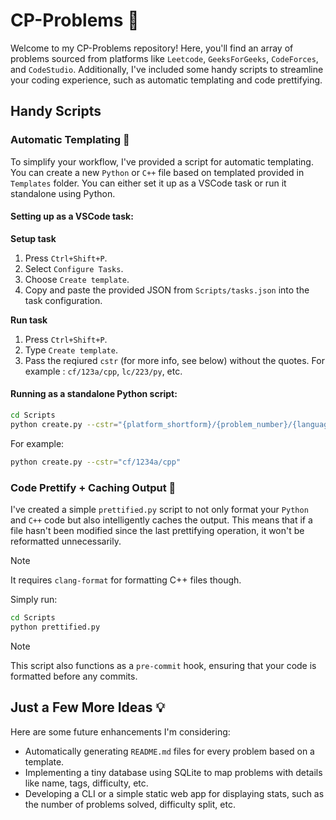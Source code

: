 # CP-Problems 🚀

Welcome to my CP-Problems repository! Here, you'll find an array of problems sourced from platforms like `Leetcode`, `GeeksForGeeks`, `CodeForces`, and `CodeStudio`. Additionally, I've included some handy scripts to streamline your coding experience, such as automatic templating and code prettifying.

## Handy Scripts 

### Automatic Templating 📝

To simplify your workflow, I've provided a script for automatic templating. You can create a new `Python` or `C++` file based on templated provided in `Templates` folder. You can either set it up as a VSCode task or run it standalone using Python. 

#### Setting up as a VSCode task:

**Setup task**

1. Press `Ctrl+Shift+P`.
2. Select `Configure Tasks`.
3. Choose `Create template`.
4. Copy and paste the provided JSON from `Scripts/tasks.json` into the task configuration.

**Run task**

1. Press `Ctrl+Shift+P`.
2. Type `Create template`.
3. Pass the reqiured `cstr` (for more info, see below) without the quotes. For example : `cf/123a/cpp`, `lc/223/py`, etc.

#### Running as a standalone Python script:

```bash
cd Scripts
python create.py --cstr="{platform_shortform}/{problem_number}/{language}"
```

For example:

```bash
python create.py --cstr="cf/1234a/cpp"
```

### Code Prettify + Caching Output 🎨

I've created a simple `prettified.py` script to not only format your `Python` and `C++` code but also intelligently caches the output. This means that if a file hasn't been modified since the last prettifying operation, it won't be reformatted unnecessarily. 

> [!NOTE]
> It requires `clang-format` for formatting C++ files though.

Simply run:

```bash
cd Scripts
python prettified.py
```

> [!NOTE]  
> This script also functions as a `pre-commit` hook, ensuring that your code is formatted before any commits.

## Just a Few More Ideas 💡

Here are some future enhancements I'm considering:

- Automatically generating `README.md` files for every problem based on a template.
- Implementing a tiny database using SQLite to map problems with details like name, tags, difficulty, etc.
- Developing a CLI or a simple static web app for displaying stats, such as the number of problems solved, difficulty split, etc.

